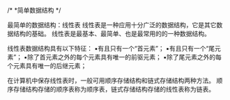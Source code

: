 /*
 *简单数据结构
 */

最简单的数据结构：线性表
线性表是一种应用十分广泛的数据结构，它是其它数据结构的基础。
线性表是最基本、最简单、也是最常用的的一种数据结构。

线性表数据结构具有以下特征：
▪有且只有一个“首元素”；
▪有且只有一个“尾元素”；
▪除了首元素之外的每个元素具有唯一的前驱元素；
▪除了尾元素之外的每个元素具有唯一的后继元素；

在计算机中保存线性表时，一般可用顺序存储结构和链式存储结构两种方法。
顺序存储结构存储的顺序表称为顺序表，链式存储结构存储的线性表称为链表。
